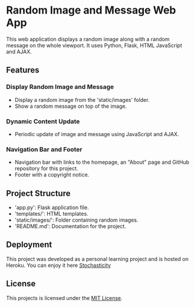 # Random Image and Message Web App

This web application displays a random image along with a random message on the whole viewport. It uses Python, Flask, HTML JavaScript and AJAX.

## Features

### Display Random Image and Message

- Display a random image from the 'static/images' folder.
- Show a random message on top of the image.

### Dynamic Content Update

- Periodic update of image and message using JavaScript and AJAX.

### Navigation Bar and Footer

- Navigation bar with links to the homepage, an "About" page and GitHub repository for this project.
- Footer with a copyright notice.

## Project Structure

- 'app.py': Flask application file.
- 'templates/': HTML templates.
- 'static/images/': Folder containing random images.
- 'README.md': Documentation for the project.

## Deployment

This project was developed as a personal learning project and is hosted on Heroku. 
You can enjoy it here [Stochasticity](https://stochasticity-1bce0bf05f19.herokuapp.com/) 

## License

This projects is licensed under the [MIT License](License).

